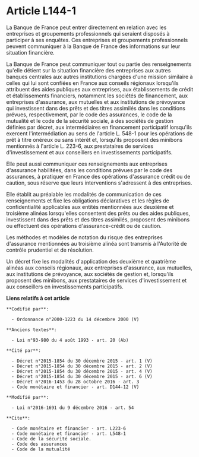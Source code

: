 # Article L144-1

La Banque de France peut entrer directement en relation avec les entreprises et groupements professionnels qui seraient
disposés à participer à ses enquêtes. Ces entreprises et groupements professionnels peuvent communiquer à la Banque de France
des informations sur leur situation financière. 

La Banque de France peut communiquer tout ou partie des renseignements qu'elle détient sur la situation financière des
entreprises aux autres banques centrales aux autres institutions chargées d'une mission similaire à celles qui lui sont
confiées en France aux conseils régionaux lorsqu'ils attribuent des aides publiques aux entreprises, aux établissements de
crédit et établissements financiers, notamment les sociétés de financement, aux entreprises d'assurance, aux mutuelles et aux
institutions de prévoyance qui investissent dans des prêts et des titres assimilés dans les conditions prévues,
respectivement, par le code des assurances, le code de la mutualité et le code de la sécurité sociale, à des sociétés de
gestion définies par décret, aux intermédiaires en financement participatif lorsqu'ils exercent l'intermédiation au sens de
l'article L. 548-1 pour les opérations de prêt à titre onéreux ou sans intérêt et, lorsqu'ils proposent des minibons
mentionnés à l'article L. 223-6, aux prestataires de services d'investissement et aux conseillers en investissements
participatifs. 

Elle peut aussi communiquer ces renseignements aux entreprises d'assurance habilitées, dans les conditions prévues par le
code des assurances, à pratiquer en France des opérations d'assurance crédit ou de caution, sous réserve que leurs
interventions s'adressent à des entreprises. 

Elle établit au préalable les modalités de communication de ces renseignements et fixe les obligations déclaratives et les
règles de confidentialité applicables aux entités mentionnées aux deuxième et troisième alinéas lorsqu'elles consentent des
prêts ou des aides publiques, investissent dans des prêts et des titres assimilés, proposent des minibons ou effectuent des
opérations d'assurance-crédit ou de caution. 

Les méthodes et modèles de notation du risque des entreprises d'assurance mentionnées au troisième alinéa sont transmis à
l'Autorité de contrôle prudentiel et de résolution. 

Un décret fixe les modalités d'application des deuxième et quatrième alinéas aux conseils régionaux, aux entreprises
d'assurance, aux mutuelles, aux institutions de prévoyance, aux sociétés de gestion et, lorsqu'ils proposent des minibons,
aux prestataires de services d'investissement et aux conseillers en investissements participatifs.

**Liens relatifs à cet article**

	**Codifié par**:

	  - Ordonnance n°2000-1223 du 14 décembre 2000 (V)

	**Anciens textes**:

	  - Loi n°93-980 du 4 août 1993 - art. 20 (Ab)

	**Cité par**:

	  - Décret n°2015-1854 du 30 décembre 2015 - art. 1 (V)
	  - Décret n°2015-1854 du 30 décembre 2015 - art. 2 (V)
	  - Décret n°2015-1854 du 30 décembre 2015 - art. 4 (V)
	  - Décret n°2015-1854 du 30 décembre 2015 - art. 6 (V)
	  - Décret n°2016-1453 du 28 octobre 2016 - art. 3
	  - Code monétaire et financier - art. D144-12 (V)

	**Modifié par**:

	  - Loi n°2016-1691 du 9 décembre 2016 - art. 54

	**Cite**:

	  - Code monétaire et financier - art. L223-6
	  - Code monétaire et financier - art. L548-1
	  - Code de la sécurité sociale.
	  - Code des assurances
	  - Code de la mutualité
